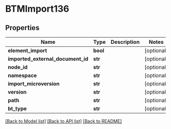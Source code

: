 # BTMImport136

## Properties
Name | Type | Description | Notes
------------ | ------------- | ------------- | -------------
**element_import** | **bool** |  | [optional] 
**imported_external_document_id** | **str** |  | [optional] 
**node_id** | **str** |  | [optional] 
**namespace** | **str** |  | [optional] 
**import_microversion** | **str** |  | [optional] 
**version** | **str** |  | [optional] 
**path** | **str** |  | [optional] 
**bt_type** | **str** |  | [optional] 

[[Back to Model list]](../README.md#documentation-for-models) [[Back to API list]](../README.md#documentation-for-api-endpoints) [[Back to README]](../README.md)


